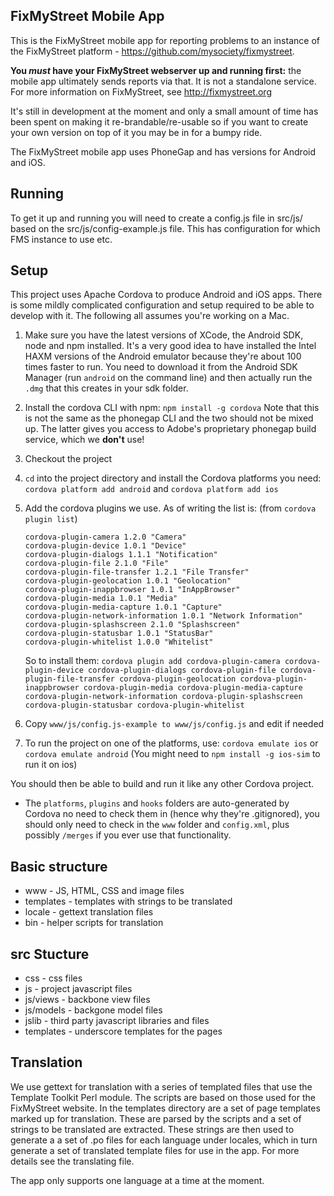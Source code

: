 FixMyStreet Mobile App
----------------------

This is the FixMyStreet mobile app for reporting problems to an instance of the
FixMyStreet platform - https://github.com/mysociety/fixmystreet.

**You *must* have your FixMyStreet webserver up and running first:** the mobile app
ultimately sends reports via that. It is not a standalone service. For more information
on FixMyStreet, see http://fixmystreet.org

It's still in development at the moment and only a small amount of time
has been spent on making it re-brandable/re-usable so if you want to
create your own version on top of it you may be in for a bumpy ride.

The FixMyStreet mobile app uses PhoneGap and has versions for Android and iOS.

Running
-------

To get it up and running you will need to create a config.js file in src/js/ based
on the src/js/config-example.js file. This has configuration for which FMS instance
to use etc.

Setup
-----
This project uses Apache Cordova to produce Android and iOS apps. There is
some mildly complicated configuration and setup required to be able to develop
with it. The following all assumes you're working on a Mac.

1. Make sure you have the latest versions of XCode, the Android SDK, node and
npm installed. It's a very good idea to have installed the Intel HAXM versions
of the Android emulator because they're about 100 times faster to run. You need
to download it from the Android SDK Manager (run `android` on the command line)
and then actually run the `.dmg` that this creates in your sdk folder.

2. Install the cordova CLI with npm: `npm install -g cordova`
Note that this is not the same as the phonegap CLI and the two should not be
mixed up. The latter gives you access to Adobe's proprietary phonegap build
service, which we **don't** use!

3. Checkout the project

4. `cd` into the project directory and install the Cordova platforms you need:
`cordova platform add android` and `cordova platform add ios`

5. Add the cordova plugins we use. As of writing the list is: (from `cordova plugin list`)

   ```
   cordova-plugin-camera 1.2.0 "Camera"
   cordova-plugin-device 1.0.1 "Device"
   cordova-plugin-dialogs 1.1.1 "Notification"
   cordova-plugin-file 2.1.0 "File"
   cordova-plugin-file-transfer 1.2.1 "File Transfer"
   cordova-plugin-geolocation 1.0.1 "Geolocation"
   cordova-plugin-inappbrowser 1.0.1 "InAppBrowser"
   cordova-plugin-media 1.0.1 "Media"
   cordova-plugin-media-capture 1.0.1 "Capture"
   cordova-plugin-network-information 1.0.1 "Network Information"
   cordova-plugin-splashscreen 2.1.0 "Splashscreen"
   cordova-plugin-statusbar 1.0.1 "StatusBar"
   cordova-plugin-whitelist 1.0.0 "Whitelist"
   ```

   So to install them: `cordova plugin add cordova-plugin-camera cordova-plugin-device cordova-plugin-dialogs cordova-plugin-file cordova-plugin-file-transfer cordova-plugin-geolocation cordova-plugin-inappbrowser cordova-plugin-media cordova-plugin-media-capture cordova-plugin-network-information cordova-plugin-splashscreen cordova-plugin-statusbar cordova-plugin-whitelist`

6. Copy `www/js/config.js-example to www/js/config.js` and edit if needed

7. To run the project on one of the platforms, use: `cordova emulate ios` or `cordova emulate android`
(You might need to `npm install -g ios-sim` to run it on ios)

You should then be able to build and run it like any other Cordova project.

- The `platforms`, `plugins` and `hooks` folders are auto-generated by Cordova
no need to check them in (hence why they're .gitignored), you should only need
to check in the `www` folder and `config.xml`, plus possibly `/merges` if you
ever use that functionality.

Basic structure
---------------
* www - JS, HTML, CSS and image files
* templates - templates with strings to be translated
* locale - gettext translation files
* bin - helper scripts for translation

src Stucture
------------
* css - css files
* js - project javascript files
* js/views - backbone view files
* js/models - backgone model files
* jslib - third party javascript libraries and files
* templates - underscore templates for the pages

Translation
-----------
We use gettext for translation with a series of templated files that use the Template Toolkit
Perl module. The scripts are based on those used for the FixMyStreet website. In the templates
directory are a set of page templates marked up for translation. These are parsed by the scripts
and a set of strings to be translated are extracted. These strings are then used to generate a
a set of .po files for each language under locales, which in turn generate a set of translated
template files for use in the app. For more details see the translating file.

The app only supports one language at a time at the moment.
